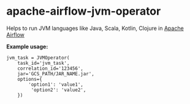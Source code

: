 # apache-airflow-jvm-operator
Helps to run JVM languages like Java, Scala, Kotlin, Clojure in [Apache Airflow](https://airflow.apache.org)

**Example usage:**

```
jvm_task = JVMOperator(
    task_id='jvm_task',
    correlation_id='123456',
    jar='GCS_PATH/JAR_NAME.jar',
    options={
        'option1': 'value1',
         'option2': 'value2',
    })
```
